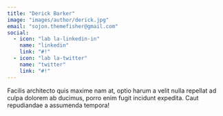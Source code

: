 ```yaml
---
title: "Derick Barker"
image: "images/author/derick.jpg"
email: "sojon.themefisher@gmail.com"
social:
  - icon: "lab la-linkedin-in"
    name: "linkedin"
    link: "#!"
  - icon: "lab la-twitter"
    name: "twitter"
    link: "#!"
---
```


Facilis architecto quis maxime nam at, optio harum a velit nulla repellat ad culpa dolorem ab ducimus, porro enim fugit incidunt expedita. Caut repudiandae a assumenda tempora!
